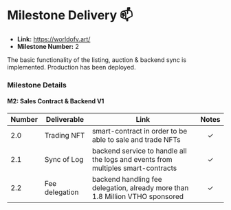 # Milestone Delivery :mailbox:


* **Link:** https://worldofv.art/
* **Milestone Number:** 2

The basic functionality of the listing, auction & backend sync is implemented. Production has been deployed.

### Milestone Details

#### M2: Sales Contract & Backend V1

| Number | Deliverable | Link | Notes |
| ------------- | ------------- | ------------- |:-----------: |
| 2.0 | Trading NFT | smart-contract in order to be able to sale and trade NFTs | ✓
| 2.1 | Sync of Log | backend service to handle all the logs and events from multiples smart-contracts | ✓
| 2.2 | Fee delegation | backend handling fee delegation, already more than 1.8 Million VTHO sponsored| ✓
